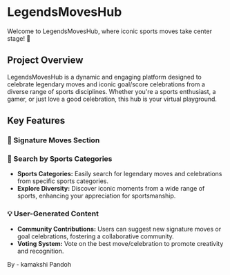 # LegendsMovesHub

Welcome to LegendsMovesHub, where iconic sports moves take center stage! 🚀

## Project Overview

LegendsMovesHub is a dynamic and engaging platform designed to celebrate legendary moves and iconic goal/score celebrations from a diverse range of sports disciplines. Whether you're a sports enthusiast, a gamer, or just love a good celebration, this hub is your virtual playground.

## Key Features

### 🌟 Signature Moves Section

### 🎯 Search by Sports Categories
- **Sports Categories:** Easily search for legendary moves and celebrations from specific sports categories.
- **Explore Diversity:** Discover iconic moments from a wide range of sports, enhancing your appreciation for sportsmanship.

### 💡 User-Generated Content
- **Community Contributions:** Users can suggest new signature moves or goal celebrations, fostering a collaborative community.
- **Voting System:** Vote on the best move/celebration to promote creativity and recognition.

By - kamakshi Pandoh